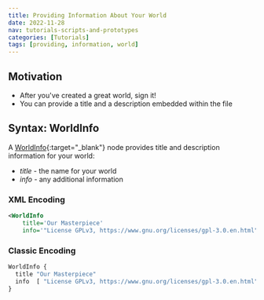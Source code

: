 ```yaml
---
title: Providing Information About Your World
date: 2022-11-28
nav: tutorials-scripts-and-prototypes
categories: [Tutorials]
tags: [providing, information, world]
---
```

## Motivation

- After you've created a great world, sign it!
- You can provide a title and a description embedded within the file

## Syntax: WorldInfo

A [WorldInfo](https://www.web3d.org/documents/specifications/19775-1/V3.3/Part01/components/core.html#WorldInfo){:target="_blank"} node provides title and description information for your world:

- *title* - the name for your world
- *info* - any additional information

### XML Encoding

```xml
<WorldInfo
    title='Our Masterpiece'
    info='"License GPLv3, https://www.gnu.org/licenses/gpl-3.0.en.html"'/>
```

### Classic Encoding

```js
WorldInfo {
  title "Our Masterpiece"
  info  [ "License GPLv3, https://www.gnu.org/licenses/gpl-3.0.en.html" ]
}
```
